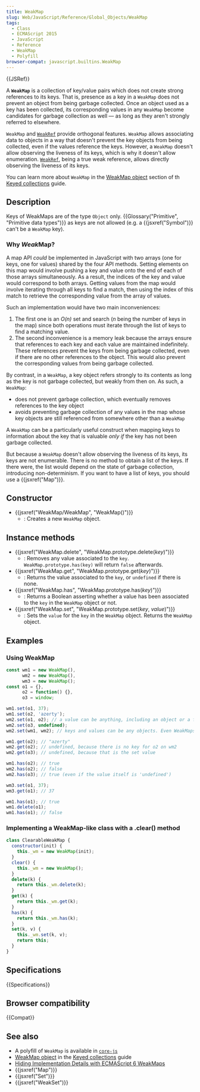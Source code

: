 ```yaml
---
title: WeakMap
slug: Web/JavaScript/Reference/Global_Objects/WeakMap
tags:
  - Class
  - ECMAScript 2015
  - JavaScript
  - Reference
  - WeakMap
  - Polyfill
browser-compat: javascript.builtins.WeakMap
---
```

{{JSRef}}

A **`WeakMap`** is a collection of key/value pairs which does not create strong references to its keys. That is, presence as a key in a `WeakMap` does not prevent an object from being garbage collected. Once an object used as a key has been collected, its corresponding values in any `WeakMap` become candidates for garbage collection as well — as long as they aren't strongly referred to elsewhere.

`WeakMap` and [`WeakRef`](/en-US/docs/Web/JavaScript/Reference/Global_Objects/WeakRef) provide orthogonal features. `WeakMap` allows associating data to objects in a way that doesn't prevent the key objects from being collected, even if the values reference the keys. However, a `WeakMap` doesn't allow observing the liveness of its keys, which is why it doesn't allow enumeration. [`WeakRef`](/en-US/docs/Web/JavaScript/Reference/Global_Objects/WeakRef), being a true weak reference, allows directly observing the liveness of its keys.

You can learn more about `WeakMap` in the [WeakMap object](/en-US/docs/Web/JavaScript/Guide/Keyed_collections#weakmap_object) section of th [Keyed collections](/en-US/docs/Web/JavaScript/Guide/Keyed_collections) guide.

## Description

Keys of WeakMaps are of the type `Object` only. {{Glossary("Primitive", "Primitive data types")}} as keys are not allowed (e.g. a {{jsxref("Symbol")}} can't be a `WeakMap` key).

### Why *Weak*Map?

A map API _could_ be implemented in JavaScript with two arrays (one for keys, one for values) shared by the four API methods. Setting elements on this map would involve pushing a key and value onto the end of each of those arrays simultaneously. As a result, the indices of the key and value would correspond to both arrays. Getting values from the map would involve iterating through all keys to find a match, then using the index of this match to retrieve the corresponding value from the array of values.

Such an implementation would have two main inconveniences:

1.  The first one is an *O(*n*)* set and search (_n_ being the number of keys in the map) since both operations must iterate through the list of keys to find a matching value.
2.  The second inconvenience is a memory leak because the arrays ensure that references to each key and each value are maintained indefinitely. These references prevent the keys from being garbage collected, even if there are no other references to the object. This would also prevent the corresponding values from being garbage collected.

By contrast, in a `WeakMap`, a key object refers strongly to its contents as long as the key is not garbage collected, but weakly from then on. As such, a `WeakMap`:

- does not prevent garbage collection, which eventually removes references to the key object
- avoids preventing garbage collection of any values in the map whose key objects are still referenced from somewhere other than a `WeakMap`

A `WeakMap` can be a particularly useful construct when mapping keys to information about the key that is valuable _only if_ the key has not been garbage collected.

But because a `WeakMap` doesn't allow observing the liveness of its keys, its keys are not enumerable. There is no method to obtain a list of the keys. If there were, the list would depend on the state of garbage collection, introducing non-determinism. If you want to have a list of keys, you should use a {{jsxref("Map")}}.

## Constructor

- {{jsxref("WeakMap/WeakMap", "WeakMap()")}}
  - : Creates a new `WeakMap` object.

## Instance methods

- {{jsxref("WeakMap.delete", "WeakMap.prototype.delete(<var>key</var>)")}}
  - : Removes any value associated to the `key`. `WeakMap.prototype.has(key)` will return `false` afterwards.
- {{jsxref("WeakMap.get", "WeakMap.prototype.get(<var>key</var>)")}}
  - : Returns the value associated to the `key`, or `undefined` if there is none.
- {{jsxref("WeakMap.has", "WeakMap.prototype.has(<var>key</var>)")}}
  - : Returns a Boolean asserting whether a value has been associated to the `key` in the `WeakMap` object or not.
- {{jsxref("WeakMap.set", "WeakMap.prototype.set(<var>key</var>, <var>value</var>)")}}
  - : Sets the `value` for the `key` in the `WeakMap` object. Returns the `WeakMap` object.

## Examples

### Using WeakMap

```js
const wm1 = new WeakMap(),
      wm2 = new WeakMap(),
      wm3 = new WeakMap();
const o1 = {},
      o2 = function() {},
      o3 = window;

wm1.set(o1, 37);
wm1.set(o2, 'azerty');
wm2.set(o1, o2); // a value can be anything, including an object or a function
wm2.set(o3, undefined);
wm2.set(wm1, wm2); // keys and values can be any objects. Even WeakMaps!

wm1.get(o2); // "azerty"
wm2.get(o2); // undefined, because there is no key for o2 on wm2
wm2.get(o3); // undefined, because that is the set value

wm1.has(o2); // true
wm2.has(o2); // false
wm2.has(o3); // true (even if the value itself is 'undefined')

wm3.set(o1, 37);
wm3.get(o1); // 37

wm1.has(o1); // true
wm1.delete(o1);
wm1.has(o1); // false
```

### Implementing a WeakMap-like class with a .clear() method

```js
class ClearableWeakMap {
  constructor(init) {
    this._wm = new WeakMap(init);
  }
  clear() {
    this._wm = new WeakMap();
  }
  delete(k) {
    return this._wm.delete(k);
  }
  get(k) {
    return this._wm.get(k);
  }
  has(k) {
    return this._wm.has(k);
  }
  set(k, v) {
    this._wm.set(k, v);
    return this;
  }
}
```

## Specifications

{{Specifications}}

## Browser compatibility

{{Compat}}

## See also

- A polyfill of `WeakMap` is available in [`core-js`](https://github.com/zloirock/core-js#weakmap)
- [WeakMap object](/en-US/docs/Web/JavaScript/Guide/Keyed_collections#weakmap_object) in the [Keyed collections](/en-US/docs/Web/JavaScript/Guide/Keyed_collections) guide
- [Hiding Implementation Details with ECMAScript 6 WeakMaps](https://fitzgeraldnick.com/weblog/53/)
- {{jsxref("Map")}}
- {{jsxref("Set")}}
- {{jsxref("WeakSet")}}
